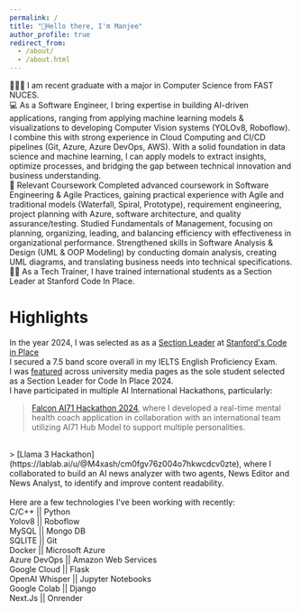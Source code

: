 ```yaml
---
permalink: /
title: "👋Hello there, I'm Manjee"
author_profile: true
redirect_from: 
  - /about/
  - /about.html
---
```


👩🏻‍💻 I am recent graduate with a major in Computer Science from FAST NUCES.
<br>
💻 As a Software Engineer, I bring expertise in building AI-driven applications, ranging from applying machine learning models & visualizations to developing Computer Vision systems (YOLOv8, Roboflow). I combine this with strong experience in Cloud Computing and CI/CD pipelines (Git, Azure, Azure DevOps, AWS). With a solid foundation in data science and machine learning, I can apply models to extract insights, optimize processes, and bridging the gap between technical innovation and business understanding.
<br>
📘 Relevant Coursework
Completed advanced coursework in Software Engineering & Agile Practices, gaining practical experience with Agile and traditional models (Waterfall, Spiral, Prototype), requirement engineering, project planning with Azure, software architecture, and quality assurance/testing. Studied Fundamentals of Management, focusing on planning, organizing, leading, and balancing efficiency with effectiveness in organizational performance. Strengthened skills in Software Analysis & Design (UML & OOP Modeling) by conducting domain analysis, creating UML diagrams, and translating business needs into technical specifications.
<br>
👩‍🏫 As a Tech Trainer, I have trained international students as a Section Leader at Stanford Code In Place.

# Highlights
In the year 2024, I was selected as as a [Section Leader](https://digitalcredential.stanford.edu/check/FD5D425C196C656CC24C6D5991A113B553F4D0063B561E9963744C6D70AED9C4Y2cxK2hNdkpVYkVLZ3BGMkJMYXM0UlYwdGdxSm4vbnh3ZmZnOEp5QWxUbHlwWGMv) at [Stanford's Code in Place](https://codeinplace.stanford.edu/) 
<br>
I secured a 7.5 band score overall in my IELTS English Proficiency Exam.
<br>
I was [featured](https://www.linkedin.com/posts/fast-nuces-karachi_fastnuces-congratulations-stanforduniversity-activity-7204077987279839232-In4T) across university media pages as the sole student selected as a Section Leader for Code In Place 2024.
<br>
I have participated in multiple AI International Hackathons, particularly:
 > [Falcon AI71 Hackathon 2024](https://lablab.ai/u/@M4xash/cm0gxv92s00ac8ztm2gwf0z0a), where I developed a real-time mental health coach application in collaboration with      an international team utilizing AI71 Hub Model to support multiple personalities.
<br>
 > [Llama 3 Hackathon](https://lablab.ai/u/@M4xash/cm0fgv76z004o7hkwcdcv0zte), where I collaborated to build an AI news analyzer with two agents, News Editor and News           Analyst, to identify and improve content readability.
<br>
<br>
Here are a few technologies I've been working with recently:
<br>
C/C++  || Python
<br>
Yolov8  || Roboflow
<br>
MySQL  || Mongo DB
<br>
SQLITE  || Git
<br>
Docker  || Microsoft Azure
<br>
Azure DevOps  || Amazon Web Services
<br>
Google Cloud  || Flask
<br>
OpenAI Whisper  || Jupyter Notebooks
<br>
Google Colab  || Django
<br>
Next.Js  || Onrender



